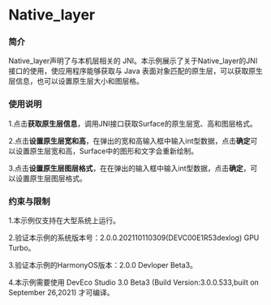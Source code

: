 # Native_layer



### 简介

Native_layer声明了与本机层相关的 JNI。本示例展示了关于Native_layer的JNI接口的使用，使应用程序能够获取与 Java 表面对象匹配的原生层，可以获取原生层信息，也可以设置原生层大小和图层格。

### 使用说明

1.点击**获取原生层信息**，调用JNI接口获取Surface的原生层宽、高和图层格式。

2.点击**设置原生层宽和高**，在弹出的宽和高输入框中输入int型数据，点击**确定**可以设置原生层宽和高，Surface中的图形和文字会重新绘制。

3.点击**设置原生层图层格式**，在在弹出的输入框中输入int型数据，点击**确定**，可以设置原生层图层格式。

### 约束与限制

1.本示例仅支持在大型系统上运行。

2.验证本示例的系统版本号：2.0.0.202110110309(DEVC00E1R53dexlog) GPU Turbo。

3.验证本示例的HarmonyOS版本：2.0.0 Devloper Beta3。

4.本示例需要使用 DevEco Studio 3.0 Beta3 (Build Version:3.0.0.533,built on September 26,2021) 才可编译。
